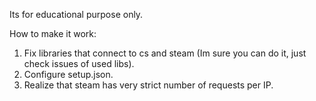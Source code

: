 Its for educational purpose only.

How to make it work:
1. Fix libraries that connect to cs and steam (Im sure you can do it, just check issues of used libs).
2. Configure setup.json.
3. Realize that steam has very strict number of requests per IP.